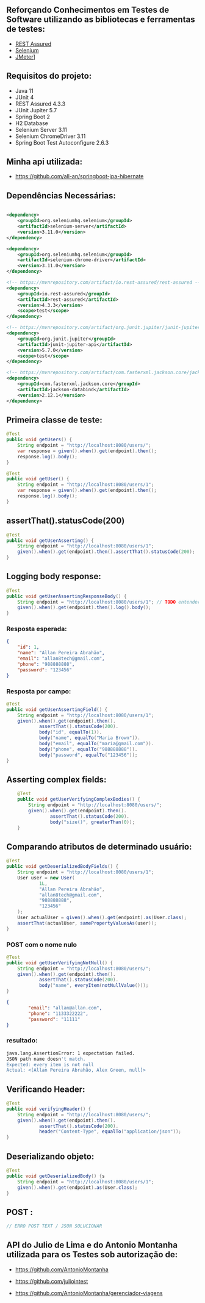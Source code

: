 ## Reforçando Conhecimentos em Testes de Software utilizando as bibliotecas e ferramentas de testes:

- [REST Assured](https://rest-assured.io/)
- [Selenium](https://www.selenium.dev/documentation/webdriver/getting_started/)
- [JMeter](https://jmeter.apache.org/usermanual/get-started.html)] 

## Requisitos do projeto:

- Java 11
- JUnit 4
- REST Assured 4.3.3
- JUnit Jupiter 5.7
- Spring Boot 2
- H2 Database
- Selenium Server 3.11
- Selenium ChromeDriver 3.11
- Spring Boot Test Autoconfigure 2.6.3

## Minha api utilizada:

- https://github.com/all-an/springboot-jpa-hibernate

## Dependências Necessárias:

```xml

<dependency>
    <groupId>org.seleniumhq.selenium</groupId>
    <artifactId>selenium-server</artifactId>
    <version>3.11.0</version>
</dependency>

<dependency>
    <groupId>org.seleniumhq.selenium</groupId>
    <artifactId>selenium-chrome-driver</artifactId>
    <version>3.11.0</version>
</dependency>

<!-- https://mvnrepository.com/artifact/io.rest-assured/rest-assured -->
<dependency>
    <groupId>io.rest-assured</groupId>
    <artifactId>rest-assured</artifactId>
    <version>4.3.3</version>
    <scope>test</scope>
</dependency>

<!-- https://mvnrepository.com/artifact/org.junit.jupiter/junit-jupiter-api -->
<dependency>
    <groupId>org.junit.jupiter</groupId>
    <artifactId>junit-jupiter-api</artifactId>
    <version>5.7.0</version>
    <scope>test</scope>
</dependency>

<!-- https://mvnrepository.com/artifact/com.fasterxml.jackson.core/jackson-databind -->
<dependency>
    <groupId>com.fasterxml.jackson.core</groupId>
    <artifactId>jackson-databind</artifactId>
    <version>2.12.1</version>
</dependency>

```

## Primeira classe de teste:

```java
@Test
public void getUsers() {
    String endpoint = "http://localhost:8080/users/";
    var response = given().when().get(endpoint).then();
    response.log().body();
}

@Test
public void getUser() {
    String endpoint = "http://localhost:8080/users/1";
    var response = given().when().get(endpoint).then();
    response.log().body();
}
```

## assertThat().statusCode(200)

```java
@Test
public void getUserAsserting() {
    String endpoint = "http://localhost:8080/users/1";
    given().when().get(endpoint).then().assertThat().statusCode(200);
}
```

## Logging body response:

```java
@Test
public void getUserAssertingResponseBody() {
    String endpoint = "http://localhost:8080/users/1"; // TODO entender queryParam()
    given().when().get(endpoint).then().log().body();
}
```

### Resposta esperada:

```json
{
    "id": 1,
    "name": "Allan Pereira Abrahão",
    "email": "allan8tech@gmail.com",
    "phone": "988888888",
    "password": "123456"
}
```

### Resposta por campo:

```java
@Test
public void getUserAssertingField() {
    String endpoint = "http://localhost:8080/users/1";
    given().when().get(endpoint).then().
            assertThat().statusCode(200).
            body("id", equalTo(1)).
            body("name", equalTo("Maria Brown")).
            body("email", equalTo("maria@gmail.com")).
            body("phone", equalTo("988888888")).
            body("password", equalTo("123456"));
}
```

## Asserting complex fields:

```java
    @Test
    public void getUserVerifyingComplexBodies() {
        String endpoint = "http://localhost:8080/users/";
        given().when().get(endpoint).then().
                assertThat().statusCode(200).
                body("size()", greaterThan(0));
    }
```

## Comparando atributos de determinado usuário:

```java
@Test
public void getDeserializedBodyFields() {
    String endpoint = "http://localhost:8080/users/1";
    User user = new User(
            1L,
            "Allan Pereira Abrahão",
            "allan8tech@gmail.com",
            "988888888",
            "123456"
    );
    User actualUser = given().when().get(endpoint).as(User.class);
    assertThat(actualUser, samePropertyValuesAs(user));
}
```


### POST com o nome nulo

```java
@Test
public void getUserVerifyingNotNull() {
    String endpoint = "http://localhost:8080/users/";
    given().when().get(endpoint).then().
            assertThat().statusCode(200).
            body("name", everyItem(notNullValue()));
}
```

```json
{
        "email": "allan@allan.com",
        "phone": "1133322222",
        "password": "11111"
}
```
### resultado:
```bash
java.lang.AssertionError: 1 expectation failed.
JSON path name doesn't match.
Expected: every item is not null
Actual: <[Allan Pereira Abrahão, Alex Green, null]>
```

## Verificando Header:

```java
@Test
public void verifyingHeader() {
    String endpoint = "http://localhost:8080/users/";
    given().when().get(endpoint).then().
            assertThat().statusCode(200).
            header("Content-Type", equalTo("application/json"));
}
```

## Deserializando objeto:

```java
@Test
public void getDeserializedBody() {s
    String endpoint = "http://localhost:8080/users/1";
    given().when().get(endpoint).as(User.class);
}
```

## POST :

```java
// ERRO POST TEXT / JSON SOLUCIONAR
```

## API do Julio de Lima e do Antonio Montanha utilizada para os Testes sob autorização de:

- https://github.com/AntonioMontanha
- https://github.com/juliointest

- https://github.com/AntonioMontanha/gerenciador-viagens